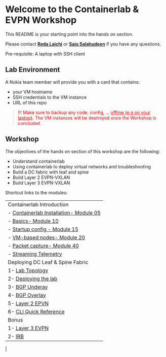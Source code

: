 # Welcome to the Containerlab & EVPN Workshop 

This README is your starting point into the hands on section.

Please contact [**Reda Laichi**](https://www.linkedin.com/in/reda-l-5b28292) or [**Saju Salahudeen**](https://www.linkedin.com/in/saju-salahudeen) if you have any questions.

Pre-requisite: A laptop with SSH client


## Lab Environment

A Nokia team member will provide you with a card that contains:
- your VM hostname
- SSH credentials to the VM instance
- URL of this repo

> <p style="color:red">!!! Make sure to backup any code, config, ... <u> offline (e.g on your laptop)</u>. 
> The VM instances will be destroyed once the Workshop is concluded.</p>



## Workshop
The objectives of the hands on section of this workshop are the following:
- Understand containerlab 
- Using containerlab to deploy virtual networks and troubleshooting
- Build a DC fabric with leaf and spine
- Build Layer 2 EVPN-VXLAN
- Build Layer 3 EVPN-VXLAN


Shortcut links to the modules:

|   |
|---|
|  Containerlab Introduction
|  - [Containerlab Installation- Module 05](05-install/README.md)
|  - [Basics- Module 10](/10-basics/README.md)
|  - [Startup config - Module 15](/15-startup/README.md)
|  - [VM-based nodes- Module 20](/20-vm/README.md)
|  - [Packet capture- Module 40](/40-packet-capture/README.md)
|  - [Streaming Telemetry](Bonus-Telemetry/README.md)
| Deploying DC Leaf & Spine Fabric
| 1- [Lab Topology](evpn/README.md/#lab-topology/README.md) 
| 2- [Deploying the lab](evpn/README.md/#deploying-the-lab)
| 3- [BGP Underay](evpn/README.md/#configure-bgp-underlay) 
| 4- [BGP Overlay](evpn/README.md/#configure-bgp-for-overlay)
| 5- [Layer 2 EPVN](evpn/README.md/#configure-l2-evpn-vxlan) 
| 6- [CLI Quick Reference](evpn/README.md/#sr-linux-configuration-mode) 
| Bonus
| 1- [Layer 3 EVPN](evpn/README.md/#configure-layer-3-evpn-vxlan)  
| 2- [IRB](evpn/README.md/#bonus---interconnecting-layer-2-and-layer-3-using-irb)
|

